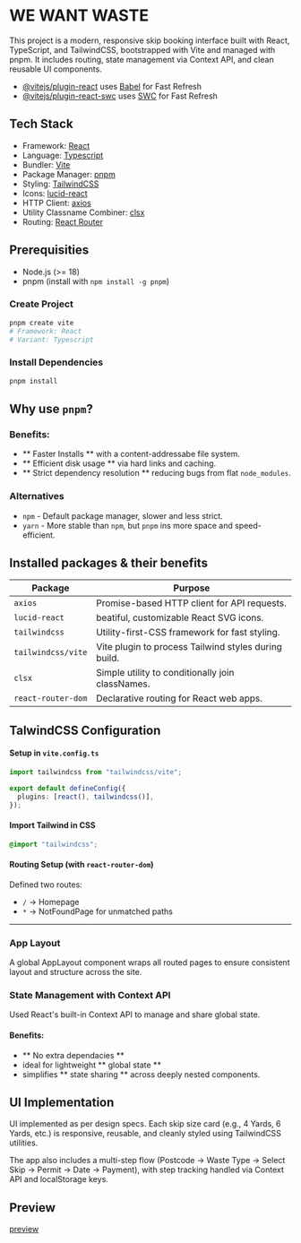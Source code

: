 # WE WANT WASTE

This project is a modern, responsive skip booking interface built with React, TypeScript, and TailwindCSS, bootstrapped with Vite and managed with pnpm. It includes routing, state management via Context API, and clean reusable UI components.

- [@vitejs/plugin-react](https://github.com/vitejs/vite-plugin-react/blob/main/packages/plugin-react) uses [Babel](https://babeljs.io/) for Fast Refresh
- [@vitejs/plugin-react-swc](https://github.com/vitejs/vite-plugin-react/blob/main/packages/plugin-react-swc) uses [SWC](https://swc.rs/) for Fast Refresh

## Tech Stack

- Framework: [React](https://reactjs.org)
- Language: [Typescript](https://typescriptlang.org)
- Bundler: [Vite](https://vitejs.dev)
- Package Manager: [pnpm](https://pnpm.io)
- Styling: [TailwindCSS](https://tailwindcss.com)
- Icons: [lucid-react](https://lucide.dev)
- HTTP Client: [axios](https://axios-http.com)
- Utility Classname Combiner: [clsx](https://github.com/lukeed/clsx)
- Routing: [React Router](https://reactrouter.com)

## Prerequisities

- Node.js (>= 18)
- pnpm (install with `npm install -g pnpm`)

### Create Project

```bash
pnpm create vite
# Framework: React
# Variant: Typescript
```

### Install Dependencies

```bash
pnpm install
```

## Why use `pnpm`?

### Benefits:

- ** Faster Installs ** with a content-addressabe file system.
- ** Efficient disk usage ** via hard links and caching.
- ** Strict dependency resolution ** reducing bugs from flat `node_modules`.

### Alternatives

- `npm` - Default package manager, slower and less strict.
- `yarn` - More stable than `npm`, but `pnpm` ins more space and speed-efficient.

## Installed packages & their benefits

| Package            | Purpose                                              |
| ------------------ | ---------------------------------------------------- |
| `axios`            | Promise-based HTTP client for API requests.          |
| `lucid-react`      | beatiful, customizable React SVG icons.              |
| `tailwindcss`      | Utility-first-CSS framework for fast styling.        |
| `tailwindcss/vite` | Vite plugin to process Tailwind styles during build. |
| `clsx`             | Simple utility to conditionally join classNames.     |
| `react-router-dom` | Declarative routing for React web apps.              |

## TalwindCSS Configuration

#### Setup in `vite.config.ts`

```ts
import tailwindcss from "tailwindcss/vite";

export default defineConfig({
  plugins: [react(), tailwindcss()],
});
```

#### Import Tailwind in CSS

```css
@import "tailwindcss";
```

#### Routing Setup (with `react-router-dom`)

Defined two routes:

- `/` -> Homepage
- `*` -> NotFoundPage for unmatched paths

---

### App Layout

A global AppLayout component wraps all routed pages to ensure consistent layout and structure across the site.

### State Management with Context API

Used React's built-in Context API to manage and share global state.

#### Benefits:

- ** No extra dependacies **
- ideal for lightweight ** global state **
- simplifies ** state sharing ** across deeply nested components.

## UI Implementation

UI implemented as per design specs. Each skip size card (e.g., 4 Yards, 6 Yards, etc.) is responsive, reusable, and cleanly styled using TailwindCSS utilities.

The app also includes a multi-step flow (Postcode → Waste Type → Select Skip → Permit → Date → Payment), with step tracking handled via Context API and localStorage keys.

## Preview

[preview](https://wewantwaste-bice.vercel.app/)

